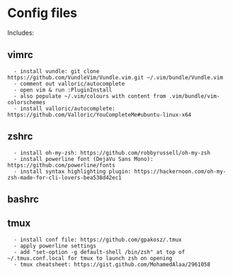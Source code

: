 # Config files
Includes:
## vimrc 
      - install vundle: git clone https://github.com/VundleVim/Vundle.vim.git ~/.vim/bundle/Vundle.vim
      - comment out valloric/autocomplete
      - open vim & run :PluginInstall
      - also populate ~/.vim/colours with content from .vim/bundle/vim-colorschemes
      - install valloric/autocomplete: https://github.com/Valloric/YouCompleteMe#ubuntu-linux-x64
## zshrc
      - install oh-my-zsh: https://github.com/robbyrussell/oh-my-zsh
      - install powerline font (DejaVu Sans Mono): https://github.com/powerline/fonts 
      - install syntax highlighting plugin: https://hackernoon.com/oh-my-zsh-made-for-cli-lovers-bea538d42ec1
## bashrc
## tmux
      - install conf file: https://github.com/gpakosz/.tmux
      - apply powerline settings
      - add "set-option -g default-shell /bin/zsh" at top of ~/.tmux.conf.local for tmux to launch zsh on opening    
      - tmux cheatsheet: https://gist.github.com/MohamedAlaa/2961058


